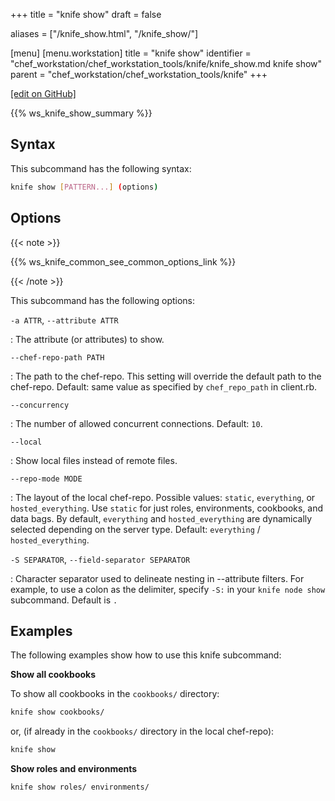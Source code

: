 +++
title = "knife show"
draft = false

aliases = ["/knife_show.html", "/knife_show/"]

[menu]
  [menu.workstation]
    title = "knife show"
    identifier = "chef_workstation/chef_workstation_tools/knife/knife_show.md knife show"
    parent = "chef_workstation/chef_workstation_tools/knife"
+++

[\[edit on GitHub\]](https://github.com/chef/chef-workstation/blob/master/www/content/workstation/knife_show.md)

{{% ws_knife_show_summary %}}

Syntax
------

This subcommand has the following syntax:

``` bash
knife show [PATTERN...] (options)
```

Options
-------

{{< note >}}

{{% ws_knife_common_see_common_options_link %}}

{{< /note >}}

This subcommand has the following options:

`-a ATTR`, `--attribute ATTR`

:   The attribute (or attributes) to show.

`--chef-repo-path PATH`

:   The path to the chef-repo. This setting will override the default
    path to the chef-repo. Default: same value as specified by
    `chef_repo_path` in client.rb.

`--concurrency`

:   The number of allowed concurrent connections. Default: `10`.

`--local`

:   Show local files instead of remote files.

`--repo-mode MODE`

:   The layout of the local chef-repo. Possible values: `static`,
    `everything`, or `hosted_everything`. Use `static` for just roles,
    environments, cookbooks, and data bags. By default, `everything` and
    `hosted_everything` are dynamically selected depending on the server
    type. Default: `everything` / `hosted_everything`.

`-S SEPARATOR`, `--field-separator SEPARATOR`

:   Character separator used to delineate nesting in --attribute
    filters. For example, to use a colon as the delimiter, specify `-S:`
    in your `knife node show` subcommand. Default is `.`

Examples
--------

The following examples show how to use this knife subcommand:

**Show all cookbooks**

To show all cookbooks in the `cookbooks/` directory:

``` bash
knife show cookbooks/
```

or, (if already in the `cookbooks/` directory in the local chef-repo):

``` bash
knife show
```

**Show roles and environments**

``` bash
knife show roles/ environments/
```
